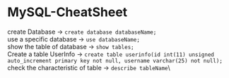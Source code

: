# MySQL-CheatSheet
create Database
-> `create database databaseName;`\
use a specific database
-> `use databaseName;`\
show the table of database
-> `show tables;`\
Create a table UserInfo
-> `create table userinfo(id int(11) unsigned auto_increment primary key not null,
    username varchar(25) not null);`\
check the characteristic of table
-> `describe tableName`\
